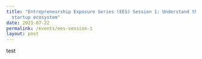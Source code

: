 ```yaml
---
title: "Entrepreneurship Exposure Series (EES) Session 1: Understand the global
  startup ecosystem"
date: 2021-07-22
permalink: /events/ees-session-1
layout: post
---
```


test